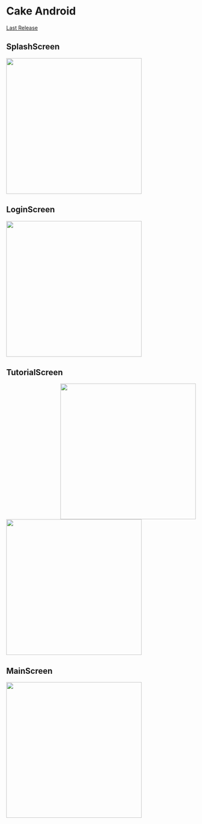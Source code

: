 Cake Android 
============
[Last Release](https://github.com/MinSeungHyun/Cake/releases)
## SplashScreen
<img src="images/splash_screen.png" width="360"/>

## LoginScreen
<img src="images/login_screen.png" width="360"/>

## TutorialScreen
<img src="images/tutorial_start_screen.png" width="360" style="float: right"/>
<img src="images/tutorial_end_screen.png" width="360"/>

## MainScreen
<img src="images/main_screen.png" width="360"/>
